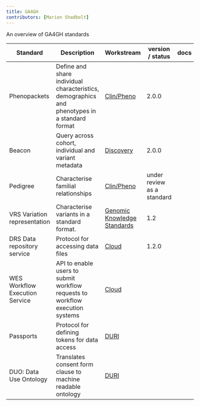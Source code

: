 ```yaml
---
title: GA4GH
contributors: [Marion Shadbolt]
---
```


An overview of GA4GH standards

<script src="https://kit.fontawesome.com/46236ff899.js" crossorigin="anonymous"></script>

<div class="table-responsive mt-4 mb-5">
  <table>
    <thead>
      <tr>
        <th>Standard
        </th>
        <th>Description
        </th>
        <th>Workstream
        </th>
        <th>version / status
        </th>
        <th>docs
        </th>
        <th>github
        </th>
        <th>publication
        </th>
        <th>other resources
        </th>
      </tr>
    </thead>
    <tbody>
      <tr>
        <td>Phenopackets
        </td>
        <td>Define and share individual characteristics, demographics and phenotypes in a standard format
        </td>
        <td><a href="https://ga4gh-cp.github.io/">Clin/Pheno</a>
        </td>
        <td>2.0.0
        </td>
        <td><a href="https://phenopacket-schema.readthedocs.io/en/latest/"><i class="fa-solid fa-book fa-2x"></i></a>
        </td>
        <td><a href="https://github.com/phenopackets/phenopacket-schema"><i class="fa-brands fa-github fa-2x"></i></a>
        </td>
        <td><a href="https://www.nature.com/articles/s41587-022-01357-4"><i class="fa-regular fa-file-lines"></i> Jacobsen et al. 2022</a><br />
            <a href="https://onlinelibrary.wiley.com/doi/abs/10.1002/ggn2.202200016"> <i class="fa-regular fa-file-lines"></i> Ladewig et al. 2022</a>
        </td>
        <td><a href="https://www.iso.org/standard/79991.html"><i class="fa-solid fa-arrow-up-right-from-square"></i> ISO </a>
        </td>
      </tr>
      <tr>
        <td>Beacon
        </td>
        <td>Query across cohort, individual and variant metadata
        </td>
        <td><a href="https://ga4gh-discovery.github.io/">Discovery</a>
        </td>
        <td>2.0.0
        </td>
        <td><a href="http://docs.genomebeacons.org/"><i class="fa-solid fa-book fa-2x"></i></a>
        </td>
        <td><a href="https://github.com/ga4gh-beacon/beacon-v2"><i class="fa-brands fa-github fa-2x"></i></a>
        </td>
        <td><a href="https://onlinelibrary.wiley.com/doi/abs/10.1002/humu.24369"> <i class="fa-regular fa-file-lines"></i> Rambla et al. 2022</a> <br />
            <a href="https://doi.org/10.1093/bioinformatics/btac568"><i class="fa-regular fa-file-lines"></i> Rueda et al. 2022</a>
        </td>
        <td><a href="https://b2ri-documentation.readthedocs.io/en/latest/"> <i class="fa-solid fa-book"></i> Beacon RI</a>
        </td>
      </tr>
      <tr>
        <td>Pedigree
        </td>
        <td>Characterise familial relationships
        </td>
        <td><a href="https://ga4gh-cp.github.io/">Clin/Pheno</a>
        </td>
        <td>under review as a standard
        </td>
        <td><a href="https://pedigree.readthedocs.io/en/latest/"><i class="fa-solid fa-book fa-2x"></i></a>
        </td>
        <td>
        </td>
        <td>
        </td>
        <td>
        </td>
      </tr>
      <tr>
        <td>VRS Variation representation 
        </td>
        <td>Characterise variants in a standard format.
        </td>
        <td><a href="https://ga4gh-gks.github.io/">Genomic Knowledge Standards</a>
        </td>
        <td>1.2
        </td>
        <td><a href="https://vrs.ga4gh.org/en/stable/"><i class="fa-solid fa-book fa-2x"></i></a>
        </td>
        <td><a href="https://github.com/ga4gh/vrs"><i class="fa-brands fa-github fa-2x"></i></a>
        </td>
        <td><a href="https://www.sciencedirect.com/science/article/pii/S2666979X21000343"><i class="fa-regular fa-file-lines"></i> Wagner et al. 2021</a>
        </td>
        <td><a href="https://github.com/ga4gh/vrs-python"><i class="fa-brands fa-github"></i> vrs-python</a>
        </td>
      </tr>
      <tr>
        <td>DRS Data repository service
        </td>
        <td>Protocol for accessing data files
        </td>
        <td><a href="https://github.com/ga4gh/wiki/wiki">Cloud</a>
        </td>
        <td>1.2.0
        </td>
        <td><a href="https://ga4gh.github.io/data-repository-service-schemas/preview/release/drs-1.0.0/docs/"><i class="fa-solid fa-book fa-2x"></i></a>
        </td>
        <td><a href="https://github.com/ga4gh/data-repository-service-schemas"><i class="fa-brands fa-github fa-2x"></i></a>
        </td>
        <td>
        </td>
        <td>
        </td>
      </tr>
      <tr>
        <td>WES Workflow Execution Service
        </td>
        <td>API to enable users to submit workflow requests to workflow execution systems
        </td>
        <td><a href="https://github.com/ga4gh/wiki/wiki">Cloud</a>
        </td>
        <td>
        </td>
        <td><a href="https://ga4gh.github.io/workflow-execution-service-schemas/docs/"><i class="fa-solid fa-book fa-2x"></i></a>
        </td>
        <td>
        </td>
        <td>
        </td>
        <td>
        </td>
      </tr>
      <tr>
        <td>Passports
        </td>
        <td>Protocol for defining tokens for data access
        </td>
        <td><a href="https://ga4gh-duri.github.io/">DURI</a>
        </td>
        <td>
        </td>
        <td>
        </td>
        <td>
        </td>
        <td>
        </td>
        <td>
        </td>
      </tr>
      <tr>
        <td>DUO: Data Use Ontology
        </td>
        <td>Translates consent form clause to machine readable ontology
        </td>
        <td><a href="https://ga4gh-duri.github.io/">DURI</a>
        </td>
        <td>
        </td>
        <td><a href="https://github.com/EBISPOT/DUO"><i class="fa-solid fa-book fa-2x"></i></a>
        </td>
        <td><a href="https://github.com/EBISPOT/DUO"><i class="fa-brands fa-github fa-2x"></i></a>
        </td>
        <td>
        </td>
        <td><a href="https://www.ebi.ac.uk/ols/ontologies/duo"><i class="fa-solid fa-arrow-up-right-from-square"></i> OLS</a>
        </td>
      </tr>
    </tbody>
  </table>
</div>